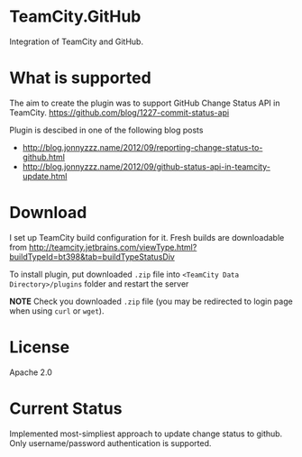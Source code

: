 TeamCity.GitHub
===============
Integration of TeamCity and GitHub.

What is supported
=================
The aim to create the plugin was to support GitHub Change Status API in TeamCity.
https://github.com/blog/1227-commit-status-api

Plugin is descibed in one of the following blog posts
- http://blog.jonnyzzz.name/2012/09/reporting-change-status-to-github.html
- http://blog.jonnyzzz.name/2012/09/github-status-api-in-teamcity-update.html

Download
========
I set up TeamCity build configuration for it. Fresh builds are downloadable from 
http://teamcity.jetbrains.com/viewType.html?buildTypeId=bt398&tab=buildTypeStatusDiv

To install plugin, put downloaded ```.zip``` file into `<TeamCity Data Directory>/plugins` folder and restart the server

**NOTE** Check you downloaded ```.zip``` file (you may be redirected to login page when using `curl` or `wget`).



License
=======
Apache 2.0

Current Status
==============
Implemented most-simpliest approach to update change status to github. 
Only username/password authentication is supported.


